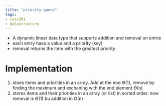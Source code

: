 ```yaml
---
title: "priority-queue"
tags: 
- cosc201
- datastructure
---
```


- A dynamic linear data type that supports addition and removal on entrie 
- each entry hase a value and a priority (key)
- removal returns the item with the greatest priority 

# Implementation

1. stoes items and priorities in an array. Add at the end ϴ(1), remove by finding the maximum and exchaning with the end element ϴ(n)
2. stores items and their priorities in an array (or list) in sorted order. now removal is ϴ(1) bu addition in Ο(n)

